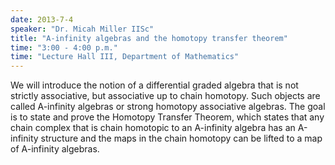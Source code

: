 ```yaml
---
date: 2013-7-4
speaker: "Dr. Micah Miller IISc"
title: "A-infinity algebras and the homotopy transfer theorem"
time: "3:00 - 4:00 p.m." 
time: "Lecture Hall III, Department of Mathematics"
---
```

We will introduce the notion of a differential graded algebra that is not strictly associative, but associative up to chain homotopy. Such objects are called A-infinity algebras or strong homotopy associative algebras. The goal is to state and prove the Homotopy Transfer Theorem, which states that any chain complex that is chain homotopic to an A-infinity algebra has an A-infinity structure and the maps in the chain homotopy can be lifted to a map of A-infinity algebras.
